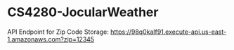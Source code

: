 # CS4280-JocularWeather

API Endpoint for Zip Code Storage: https://98q0kalf91.execute-api.us-east-1.amazonaws.com?zip=12345
